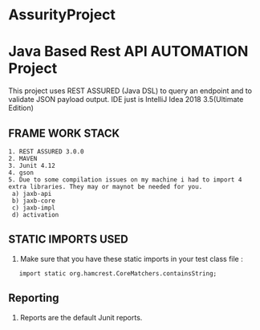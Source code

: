 # AssurityProject
 # Java Based Rest API AUTOMATION Project
 
 This project uses REST ASSURED (Java DSL) to query an endpoint and to validate JSON payload output. 
 IDE just is IntelliJ Idea 2018 3.5(Ultimate Edition)
 
 ## FRAME WORK STACK 
 ```
 1. REST ASSURED 3.0.0
 2. MAVEN
 3. Junit 4.12
 4. gson
 5. Due to some compilation issues on my machine i had to import 4 extra libraries. They may or maynot be needed for you. 
  a) jaxb-api
  b) jaxb-core
  c) jaxb-impl
  d) activation
 ```
 
 ## STATIC IMPORTS USED
  
  1. Make sure that you have these static imports in your test class file :
  ````   
     import static org.hamcrest.CoreMatchers.containsString;
  ````

## Reporting
 1. Reports are the default Junit reports. 
